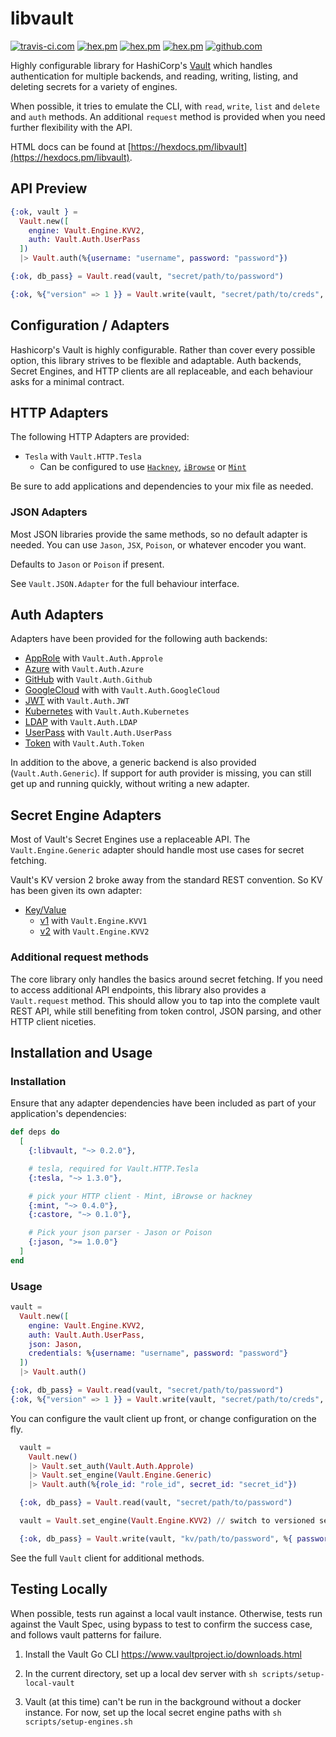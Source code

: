 # libvault

[![travis-ci.com](https://travis-ci.com/matthewoden/libvault.svg?branch=master)](https://travis-ci.com/matthewoden/libvault)
[![hex.pm](https://img.shields.io/hexpm/v/libvault.svg)](https://hex.pm/packages/libvault)
[![hex.pm](https://img.shields.io/hexpm/dt/libvault.svg)](https://hex.pm/packages/libvault)
[![hex.pm](https://img.shields.io/hexpm/l/libvault.svg)](https://hex.pm/packages/libvault)
[![github.com](https://img.shields.io/github/last-commit/matthewoden/libvault.svg)](https://github.com/matthewoden/libvault/commits/master)

Highly configurable library for HashiCorp's
[Vault](https://www.vaultproject.io/) which handles authentication for multiple
backends, and reading, writing, listing, and deleting secrets for a variety of
engines.

When possible, it tries to emulate the CLI, with `read`, `write`, `list` and
`delete` and `auth` methods. An additional `request` method is provided when
you need further flexibility with the API.

HTML docs can be found at
[https://hexdocs.pm/libvault](https://hexdocs.pm/libvault).

## API Preview

```elixir
{:ok, vault } =
  Vault.new([
    engine: Vault.Engine.KVV2,
    auth: Vault.Auth.UserPass
  ])
  |> Vault.auth(%{username: "username", password: "password"})

{:ok, db_pass} = Vault.read(vault, "secret/path/to/password")

{:ok, %{"version" => 1 }} = Vault.write(vault, "secret/path/to/creds", %{secret: "secrets!"})
```

## Configuration / Adapters

Hashicorp's Vault is highly configurable. Rather than cover every possible
option, this library strives to be flexible and adaptable. Auth backends,
Secret Engines, and HTTP clients are all replaceable, and each behaviour asks
for a minimal contract.

## HTTP Adapters

The following HTTP Adapters are provided:

- `Tesla` with `Vault.HTTP.Tesla`
  - Can be configured to use [`Hackney`][hackney], [`iBrowse`][ibrowse] or [`Mint`][mint]

Be sure to add applications and dependencies to your mix file as needed.

### JSON Adapters

Most JSON libraries provide the same methods, so no default adapter is needed.
You can use `Jason`, `JSX`, `Poison`, or whatever encoder you want.

Defaults to `Jason` or `Poison` if present.

See `Vault.JSON.Adapter` for the full behaviour interface.

## Auth Adapters

Adapters have been provided for the following auth backends:

- [AppRole](https://www.vaultproject.io/api/auth/approle/index.html) with `Vault.Auth.Approle`
- [Azure](https://www.vaultproject.io/api/auth/approle/index.html) with `Vault.Auth.Azure`
- [GitHub](https://www.vaultproject.io/api/auth/github/index.html) with `Vault.Auth.Github`
- [GoogleCloud](https://www.vaultproject.io/api/auth/gcp/index.html) with with `Vault.Auth.GoogleCloud`
- [JWT](https://www.vaultproject.io/api/auth/jwt/index.html) with `Vault.Auth.JWT`
- [Kubernetes](https://www.vaultproject.io/api/auth/jwt/index.html) with `Vault.Auth.Kubernetes`
- [LDAP](https://www.vaultproject.io/api/auth/ldap/index.html) with `Vault.Auth.LDAP`
- [UserPass](https://www.vaultproject.io/api/auth/userpass/index.html) with `Vault.Auth.UserPass`
- [Token](https://www.vaultproject.io/api/auth/token/index.html#lookup-a-token-self-) with `Vault.Auth.Token`

In addition to the above, a generic backend is also provided
(`Vault.Auth.Generic`).  If support for auth provider is missing, you can still
get up and running quickly, without writing a new adapter.

## Secret Engine Adapters

Most of Vault's Secret Engines use a replaceable API. The
`Vault.Engine.Generic` adapter should handle most use cases for secret
fetching.

Vault's KV version 2 broke away from the standard REST convention. So KV has
been given its own adapter:

- [Key/Value](https://www.vaultproject.io/api/secret/kv/index.html)
  - [v1](https://www.vaultproject.io/api/secret/kv/kv-v1.html) with `Vault.Engine.KVV1`
  - [v2](https://www.vaultproject.io/api/secret/kv/kv-v2.html) with `Vault.Engine.KVV2`

### Additional request methods

The core library only handles the basics around secret fetching. If you need to
access additional API endpoints, this library also provides a `Vault.request`
method. This should allow you to tap into the complete vault REST API, while
still benefiting from token control, JSON parsing, and other HTTP client
niceties.

## Installation and Usage

### Installation

Ensure that any adapter dependencies have been included as part of your
application's dependencies:

```elixir
def deps do
  [
    {:libvault, "~> 0.2.0"},

    # tesla, required for Vault.HTTP.Tesla
    {:tesla, "~> 1.3.0"},

    # pick your HTTP client - Mint, iBrowse or hackney
    {:mint, "~> 0.4.0"},
    {:castore, "~> 0.1.0"},

    # Pick your json parser - Jason or Poison
    {:jason, ">= 1.0.0"}
  ]
end
```

### Usage

```elixir
vault =
  Vault.new([
    engine: Vault.Engine.KVV2,
    auth: Vault.Auth.UserPass,
    json: Jason,
    credentials: %{username: "username", password: "password"}
  ])
  |> Vault.auth()

{:ok, db_pass} = Vault.read(vault, "secret/path/to/password")
{:ok, %{"version" => 1 }} = Vault.write(vault, "secret/path/to/creds", %{secret: "secrets!"})
```

You can configure the vault client up front, or change configuration on the
fly.

```elixir
  vault =
    Vault.new()
    |> Vault.set_auth(Vault.Auth.Approle)
    |> Vault.set_engine(Vault.Engine.Generic)
    |> Vault.auth(%{role_id: "role_id", secret_id: "secret_id"})

  {:ok, db_pass} = Vault.read(vault, "secret/path/to/password")

  vault = Vault.set_engine(Vault.Engine.KVV2) // switch to versioned secrets

  {:ok, db_pass} = Vault.write(vault, "kv/path/to/password", %{ password: "db_pass" })
```

See the full `Vault` client for additional methods.

## Testing Locally

When possible, tests run against a local vault instance. Otherwise, tests run
against the Vault Spec, using bypass to test to confirm the success case, and
follows vault patterns for failure.

1. Install the Vault Go CLI https://www.vaultproject.io/downloads.html

1. In the current directory, set up a local dev server with `sh
   scripts/setup-local-vault`

1. Vault (at this time) can't be run in the background without a docker
   instance. For now, set up the local secret engine paths with `sh
   scripts/setup-engines.sh`

[mint]: https://github.com/ericmj/mint
[hackney]: https://github.com/benoitc/hackney
[ibrowse]: https://github.com/cmullaparthi/ibrowse
